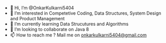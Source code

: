 - 👋 Hi, I’m @OnkarKulkarni5404
- 👀 I’m interested in Competetive Coding, Data Structures, System Design and Product Management  
- 🌱 I’m currently learning Data Strucutures and Algorithms
- 💞️ I’m looking to collaborate on Java 8
- 📫 How to reach me ? Mail me on onkarkulkarni5404@gmail.com

<!---
OnkarKulkarni5404/OnkarKulkarni5404 is a ✨ special ✨ repository because its `README.md` (this file) appears on your GitHub profile.
You can click the Preview link to take a look at your changes.
--->
